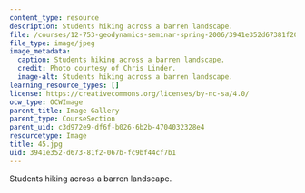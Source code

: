```yaml
---
content_type: resource
description: Students hiking across a barren landscape.
file: /courses/12-753-geodynamics-seminar-spring-2006/3941e352d67381f2067bfc9bf44cf7b1_45.jpg
file_type: image/jpeg
image_metadata:
  caption: Students hiking across a barren landscape.
  credit: Photo courtesy of Chris Linder.
  image-alt: Students hiking across a barren landscape.
learning_resource_types: []
license: https://creativecommons.org/licenses/by-nc-sa/4.0/
ocw_type: OCWImage
parent_title: Image Gallery
parent_type: CourseSection
parent_uid: c3d972e9-df6f-b026-6b2b-4704032328e4
resourcetype: Image
title: 45.jpg
uid: 3941e352-d673-81f2-067b-fc9bf44cf7b1
---
```

Students hiking across a barren landscape.